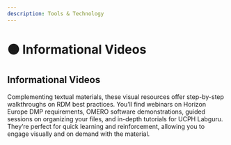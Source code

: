```yaml
---
description: Tools & Technology
---
```


# 🟠 Informational Videos

## **Informational Videos**

Complementing textual materials, these visual resources offer step-by-step walkthroughs on RDM best practices. You’ll find webinars on Horizon Europe DMP requirements, OMERO software demonstrations, guided sessions on organizing your files, and in-depth tutorials for UCPH Labguru. They’re perfect for quick learning and reinforcement, allowing you to engage visually and on demand with the material.
